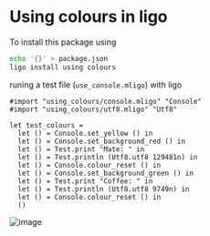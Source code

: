 # Using colours in ligo

To install this package using

```bash
echo '{}' > package.json
ligo install using colours
```

runing a test file (`use_console.mligo`) with ligo

```cameligo
#import "using_colours/console.mligo" "Console"
#import "using_colours/utf8.mligo" "Utf8"

let test_colours =
  let () = Console.set_yellow () in
  let () = Console.set_background_red () in
  let () = Test.print "Mate: " in
  let () = Test.println (Utf8.utf8 129481n) in
  let () = Console.colour_reset () in
  let () = Console.set_background_green () in
  let () = Test.print "Coffee: " in
  let () = Test.println (Utf8.utf8 9749n) in
  let () = Console.colour_reset () in
  ()
```
![image](https://user-images.githubusercontent.com/13545864/181238120-3019048b-5919-4dbc-bd75-9d6722b458d8.png)
